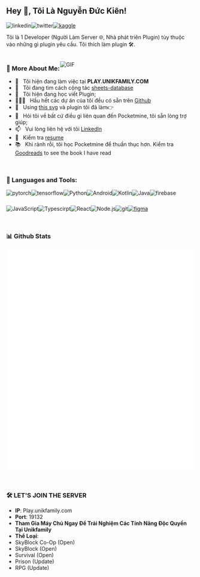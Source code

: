 ## Hey 👋, Tôi Là Nguyễn Đức Kiên!
<a href='https://www.linkedin.com/in/s2twken/'><img align='left' alt="linkedin" src="https://raw.githubusercontent.com/rahul-jha98/rahul-jha98/561d474902b59c7429ec22bb73e225696c27b202/assets/linkedin.svg" height='18px'/></a>
<a href='https://twitter.com/s2twken/'><img align='left' alt="twitter" src="https://raw.githubusercontent.com/rahul-jha98/rahul-jha98/561d474902b59c7429ec22bb73e225696c27b202/assets/twitter.svg" height='18px'/></a>
<a href='https://www.kaggle.com/s2twken/'><img alt="kaggle" src="https://raw.githubusercontent.com/rahul-jha98/rahul-jha98/561d474902b59c7429ec22bb73e225696c27b202/assets/kaggle.svg" height='18px'/></a>

Tôi là 1 Developer (Người Làm Server 🌐, Nhà phát triên Plugin) tùy thuộc vào những gì plugin yêu cầu. Tôi thích làm plugin 🛠️. 
<br/>
<br/>

<img align="right" alt="GIF" src="https://raw.githubusercontent.com/s2twken/rahul-jh98/lmain/techstack.gif" width="360px"/>
  
### 🧐 More About Me:

- 🔭 &nbsp; Tôi hiện đang làm việc tại **PLAY.UNIKFAMILY.COM**
- 🤝 &nbsp; Tôi đang tìm cách cộng tác [sheets-database](https://github.com/rahul-jha98/sheets-database)
- 🌱 &nbsp; Tôi hiện đang học viết Plugin; 
- 👨🏻‍💻 &nbsp; Hầu hết các dự án của tôi đều có sẵn trên [Github](https://github.com/s2twken?tab=repositories)
- 🎨 &nbsp; Using [this svg](https://storyset.com/illustration/javascript-frameworks/amico) và plugin tôi đã làm👉
- 💬 &nbsp; Hỏi tôi về bất cứ điều gì liên quan đến Pocketmine, tôi sẵn lòng trợ giúp;
- 📫 &nbsp; Vui lòng liên hệ với tôi [LinkedIn](https://www.linkedin.com/in/S2TwKen/)
- 📝 &nbsp; Kiểm tra [resume](https://drive.google.com/file/d/1ZpR5pVBTnl_Qybq7GE3MGy1SB1JehVSE/view?usp=sharing)
- 📚 &nbsp; Khi rảnh rỗi, tôi học Pocketmine để thuần thục hơn. Kiểm tra [Goodreads](https://www.goodreads.com/rahul-jha98) to see the book I have read

<br>

### 🔨 Languages and Tools:
<a href="https://pytorch.org/" target="_blank"> <img align="left" src="https://raw.githubusercontent.com/rahul-jha98/github_readme_icons/main/language_and_tools/square/pytorch/pytorch.svg" alt="pytorch" height="42px"/> </a> 
<a href="https://www.tensorflow.org" target="_blank"> <img align="left" src="https://raw.githubusercontent.com/rahul-jha98/github_readme_icons/main/language_and_tools/square/tensorflow/tensorflow.svg" alt="tensorflow" height="42px"/> </a> 
<a href="https://www.python.org" target="_blank"><img align="left" alt="Python" height ="42px" src="https://raw.githubusercontent.com/rahul-jha98/github_readme_icons/main/language_and_tools/square/python/python.svg"></a>
<a href="https://developer.android.com" target="_blank"> <img align="left" alt="Android" height ="42px" src="https://raw.githubusercontent.com/rahul-jha98/github_readme_icons/main/language_and_tools/square/android/android.svg"> </a>
<a href="https://kotlinlang.org" target="_blank"><img align="left" alt="Kotlin" height ="42px" src="https://raw.githubusercontent.com/rahul-jha98/github_readme_icons/main/language_and_tools/square/kotlin/kotlin.svg"></a>
<a href="https://www.java.com" target="_blank"><img align="left" alt="Java" height ="42px" src="https://raw.githubusercontent.com/rahul-jha98/github_readme_icons/main/language_and_tools/square/java/java.svg"></a>
<a href="https://firebase.google.com/" target="_blank"> <img align="left" src="https://raw.githubusercontent.com/rahul-jha98/github_readme_icons/main/language_and_tools/square/firebase/firebase.svg" alt="firebase" height ="42px"/> </a>
<a href="https://developer.mozilla.org/en-US/docs/Web/JavaScript" target="_blank"> <img align="left" alt="JavaScript" height ="42px"  src="https://raw.githubusercontent.com/rahul-jha98/github_readme_icons/main/language_and_tools/square/javascript/javascript.svg"> </a>
<a href="https://www.typescriptlang.org/" target="_blank"><img align="left" alt="Typescirpt" height ="42px" src="https://raw.githubusercontent.com/rahul-jha98/github_readme_icons/main/language_and_tools/square/typescript/typescript.svg"></a>
<a href="https://reactjs.org/" target="_blank"> <img align="left" alt="React" height ="42px" src="https://raw.githubusercontent.com/rahul-jha98/github_readme_icons/main/language_and_tools/square/react/react.svg"></a>
<a href="https://nodejs.org" target="_blank"><img align="left" alt="Node.js" height ="42px" src="https://raw.githubusercontent.com/rahul-jha98/github_readme_icons/main/language_and_tools/square/node/node.svg"></a>
<a href="https://git-scm.com/" target="_blank"> <img src="https://raw.githubusercontent.com/rahul-jha98/github_readme_icons/main/language_and_tools/square/git-scm/git-scm.svg" align="left" alt="git" height='42px'/> </a>
<a href="https://www.figma.com/" target="_blank"> <img src="https://raw.githubusercontent.com/rahul-jha98/github_readme_icons/main/language_and_tools/square/figma/figma.svg" alt="figma" height='42px'/> </a>

<br>


### 📊 Github Stats
<a href='https://github.com/s2twken/github-stats-transparent'>
  
![Stats Overview](https://github.com/S2TwKen/github-stats-transparent/blob/main/templates/overview.svg)
![Most Used Languages](https://raw.githubusercontent.com/S2TwKen/github-stats-transparent/output/generated/languages.svg)

</a>

<br>

### 🛠️ LET'S JOIN THE SERVER
- **IP**: Play.unikfamily.com
- **Port**: 19132
- **Tham Gia Máy Chủ Ngay Để Trải Nghiệm Các Tính Năng Độc Quyền Tại Unikfamily**
- **Thể Loại**:
-  SkyBlock Co-Op (Open)
-  SkyBlock (Open)
-  Survival (Open)
-  Prison (Update)
-  RPG (Update)
